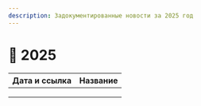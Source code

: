 ```yaml
---
description: Задокументированные новости за 2025 год
---
```


# 🐍 2025

| Дата и ссылка | Название |
| ------------- | -------- |
|               |          |
|               |          |
|               |          |

